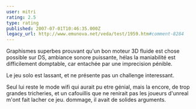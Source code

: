 ```yaml
---
user: mitri
rating: 2.5
type: rating
published: 2007-07-01T10:46:35.000Z
legacy_url: http://www.emunova.net/veda/test/1959.htm#comment-8284
---
```

Graphismes superbes prouvant qu'un bon moteur 3D fluide est chose possible sur DS, ambiance sonore puissante, hélas la maniabilité est difficilement domptable, car entachée par une imprecision pénible.

Le jeu solo est lassant, et ne présente pas un challenge interessant.

Seul lui reste le mode wifi qui aurait pu etre génial, mais la encore, de trop grandes tricheries, et un cafouillis que ne renirait pas les joueurs d'unreal m'ont fait lacher ce jeu. dommage, il avait de solides arguments.